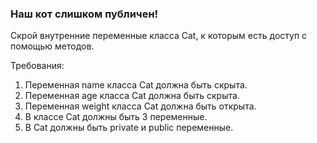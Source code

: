 
### Наш кот слишком публичен!

Скрой внутренние переменные класса Cat, к которым есть доступ с помощью методов.


Требования:
1.	Переменная name класса Cat должна быть скрыта.
2.	Переменная age класса Cat должна быть скрыта.
3.	Переменная weight класса Cat должна быть открыта.
4.	В классе Cat должны быть 3 переменные.
5.	В Cat должны быть private и public переменные.


